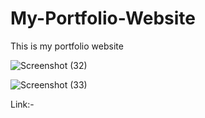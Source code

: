 # My-Portfolio-Website
This is my portfolio website

![Screenshot (32)](https://user-images.githubusercontent.com/91617575/218498107-c851acbf-69b1-4d06-8220-adc45478b515.png)

![Screenshot (33)](https://user-images.githubusercontent.com/91617575/218498121-917a742d-1911-4708-ab17-06fdf9264778.png)

Link:- 
